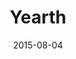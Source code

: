 ---
title: Yearth
description: 
client: 
skills:
  - User Interface
  - Interaction Design
date: 2015-08-04
finished: true
permalink: false
thumbnail: src/static/work/yearth.jpg
eleventyExcludeFromCollections: true
---